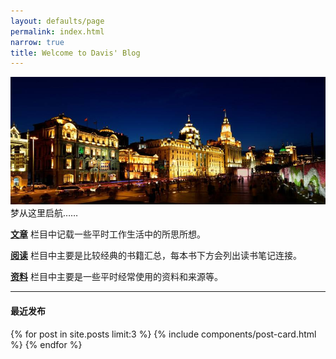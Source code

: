 ```yaml
---
layout: defaults/page
permalink: index.html
narrow: true
title: Welcome to Davis' Blog
---
```


<div class="card mb-3">
    <img class="card-img-top" src="/asset/index/waitan.jpg"/>
    <div class="card-body bg-light">
        <div class="card-text">
            梦从这里启航……
        </div>
    </div>
</div>

[**文章**]({{site.utl}}list/posts.html) 栏目中记载一些平时工作生活中的所思所想。
<br>

[**阅读**]({{site.utl}}list/books.html) 栏目中主要是比较经典的书籍汇总，每本书下方会列出读书笔记连接。
<br>

[**资料**]({{site.utl}}list/projects.html) 栏目中主要是一些平时经常使用的资料和来源等。

***
#### 最近发布

{% for post in site.posts limit:3 %}
{% include components/post-card.html %}
{% endfor %}


